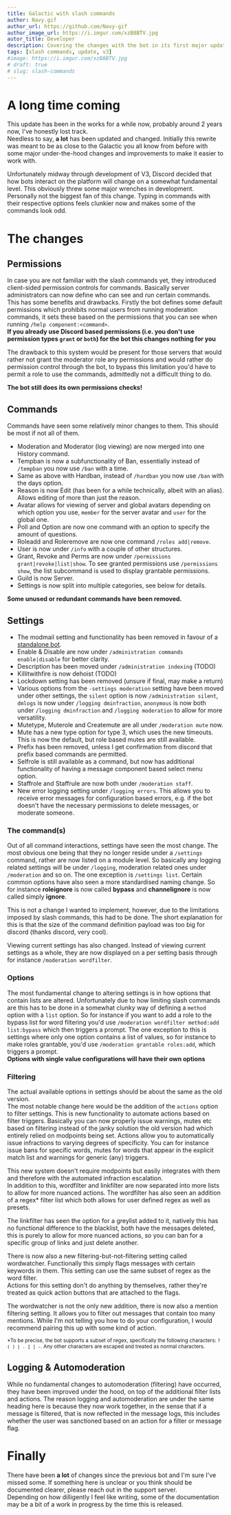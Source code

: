 ```yaml
---
title: Galactic with slash commands
author: Navy.gif
author_url: https://github.com/Navy-gif
author_image_url: https://i.imgur.com/xzB8BTV.jpg
autor_title: Developer
description: Covering the changes with the bot in its first major update in a while.
tags: [slash commands, update, v3]
#image: https://i.imgur.com/xzB8BTV.jpg
# draft: true
# slug: slash-commands
---
```

#

# A long time coming
This update has been in the works for a while now, probably around 2 years now, I've honestly lost track.  
Needless to say, **a lot** has been updated and changed. Initially this rewrite was meant to be as close to the Galactic you all know from before with some major under-the-hood changes and improvements to make it easier to work with.  

Unfortunately midway through development of V3, Discord decided that how bots interact on the platform will change on a somewhat fundamental level. This obviously threw some major wrenches in development. 
Personally not the biggest fan of this change. Typing in commands with their respective options feels clunkier now and makes some of the commands look odd.  

# The changes  

## Permissions  
In case you are not familiar with the slash commands yet, they introduced client-sided permission controls for commands. Basically server administrators can now define who can see and run certain commands.  
This has some benefits and drawbacks. Firstly the bot defines some default permissions which prohibits normal users from running moderation commands, it sets these based on the permissions that you can see when running `/help component:<command>`.  
**If you already use Discord based permissions (i.e. you don't use permission types `grant` or `both`) for the bot this changes nothing for you**  

The drawback to this system would be present for those servers that would rather not grant the moderator role any permissions and would rather do permission control through the bot, to bypass this limitation you'd have to permit a role to use the commands, admittedly not a difficult thing to do.  

**The bot still does its own permissions checks!**

## Commands
Commands have seen some relatively minor changes to them. This should be most if not all of them.

- Moderation and Moderator (log viewing) are now merged into one History command.
- Tempban is now a subfunctionality of Ban, essentially instead of `/tempban` you now use `/ban` with a time.  
- Same as above with Hardban, instead of `/hardban` you now use `/ban` with the days option.
- Reason is now Edit (has been for a while technically, albeit with an alias). Allows editing of more than just the reason.
- Avatar allows for viewing of server and global avatars depending on which option you use, `member` for the server avatar and `user` for the global one.
- Poll and Option are now one command with an option to specify the amount of questions.
- Roleadd and Roleremove are now one command `/roles add|remove`.
- User is now under `/info` with a couple of other structures.
- Grant, Revoke and Perms are now under `/permissions grant|revoke|list|show`. To see granted permissions use `/permissions show`, the list subcommand is used to display grantable permissions.
- Guild is now Server.
- Settings is now split into multiple categories, see below for details.

**Some unused or redundant commands have been removed.**

## Settings  

- The modmail setting and functionality has been removed in favour of a [standalone bot](https://github.com/GalacticBot/modmail).
- Enable & Disable are now under `/administration commands enable|disable` for better clarity.
- Description has been moved under `/administration indexing` (TODO)
- Killitwithfire is now dehoist (TODO)
- Lockdown setting has been removed (unsure if final, may make a return)
- Various options from the `-settings moderation` setting have been moved under other settings, the `silent` option is now `/administration silent`, `dmlogs` is now under `/logging dminfraction`, `anonymous` is now both under `/logging dminfraction` and `/logging moderation` to allow for more versatility.
- Mutetype, Muterole and Createmute are all under `/moderation mute` now.
- Mute has a new type option for type 3, which uses the new timeouts. This is now the default, but role based mutes are still available.
- Prefix has been removed, unless I get confirmation from discord that prefix based commands are permitted.
- Selfrole is still available as a command, but now has additional functionality of having a message component based select menu option.
- Staffrole and Staffrule are now both under `/moderation staff`.
- New error logging setting under `/logging errors`. This allows you to receive error messages for configuration based errors, e.g. if the bot doesn't have the necessary permissions to delete messages, or moderate someone.

### The command(s)
Out of all command interactions, settings have seen the most change. The most obvious one being that they no longer reside under a `/settings` command, rather are now listed on a module level.
So basically any logging related settings will be under `/logging`, moderation related ones under `/moderation` and so on. The one exception is `/settings list`. 
Certain common options have also seen a more standardised naming change. So for instance **roleignore** is now called **bypass** and **channelignore** is now called simply **ignore**.

This is not a change I wanted to implement, however, due to the limitations imposed by slash commands, this had to be done. The short explanation for this is that the size of the command definition payload was too big for discord (thanks discord, very cool).

Viewing current settings has also changed. Instead of viewing current settings as a whole, they are now displayed on a per setting basis through for instance `/moderation wordfilter`.

### Options
The most fundamental change to altering settings is in how options that contain lists are altered. Unfortunately due to how limiting slash commands are this has to be done in a somewhat clunky way of defining a `method` option with a `list` option. 
So for instance if you want to add a role to the bypass list for word filtering you'd use `/moderation wordfilter method:add list:bypass` which then triggers a prompt.
The one exception to this is settings where only one option contains a list of values, so for instance to make roles grantable, you'd use `/moderation grantable roles:add`, which triggers a prompt.  
**Options with single value configurations will have their own options**  

### Filtering
The actual available options in settings should be about the same as the old version.  
The most notable change here would be the addition of the `actions` option to filter settings. 
This is new functionality to automate actions based on filter triggers. Basically you can now properly issue warnings, mutes etc based on filtering instead of the janky solution the old version had which entirely relied on modpoints being set. 
Actions allow you to automatically issue infractions to varying degrees of specificity. You can for instance issue bans for specific words, mutes for words that appear in the explicit match list and warnings for generic (any) triggers.

This new system doesn't require modpoints but easily integrates with them and therefore with the automated infraction escalation.  
In addition to this, wordfilter and linkfilter are now separated into more lists to allow for more nuanced actions. The wordfilter has also seen an addition of a regex* filter list which both allows for user defined regex as well as presets.

The linkfilter has seen the option for a greylist added to it, natively this has no functional difference to the blacklist, both have the messages deleted, this is purely to allow for more nuanced actions, so you can ban for a specific group of links and just delete another.  

There is now also a new filtering-but-not-filtering setting called wordwatcher. Functionally this simply flags messages with certain keywords in them. This setting can use the same subset of regex as the word filter.  
Actions for this setting don't do anything by themselves, rather they're treated as quick action buttons that are attached to the flags.  

The wordwatcher is not the only new addition, there is now also a mention filtering setting. It allows you to filter out messages that contain too many mentions. While I'm not telling you how to do your configuration, I would recommend pairing this up with some kind of action.

<sub>*To be precise, the bot supports a subset of regex, specifically the following characters: <code>? ( ) | . [ ] -</code>. Any other characters are escaped and treated as normal characters.</sub>  

## Logging & Automoderation  
While no fundamental changes to automoderation (filtering) have occurred, they have been improved under the hood, on top of the additional filter lists and actions. The reason logging and automoderation are under the same heading here is because they now work together, in the sense that if a message is filtered, that is now reflected in the message logs, this includes whether the user was sanctioned based on an action for a filter or message flag.

# Finally
There have been **a lot** of changes since the previous bot and I'm sure I've missed some. If something here is unclear or you think should be documented clearer, please reach out in the support server.  
Depending on how dilligently I feel like writing, some of the documentation may be a bit of a work in progress by the time this is released.
